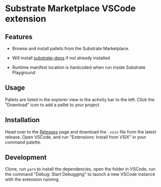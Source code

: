 # Substrate Marketplace VSCode extension

## Features

* Browse and install pallets from the Substrate Marketplace.

* Will install [substrate-deps](https://github.com/paritytech/substrate-deps) if not already installed

* Runtime manifest location is hardcoded when run inside Substrate Playground

## Usage

Pallets are listed in the explorer view in the activity bar to the left. Click the "Download" icon to add a pallet to your project.

## Installation

Head over to the [Releases](https://github.com/axelchalon/vscode-marketplace/releases) page and download the `.vsix` file from the latest release. Open VSCode, and run "Extensions: Install from VSIX" in your command palette.

## Development

Clone, run `yarn` to install the dependencies, open the folder in VSCode, run the command "Debug: Start Debugging" to launch a new VSCode instance with the extension running.
